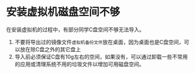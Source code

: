 # 安装虚拟机磁盘空间不够

在安装虚拟机的过程中，有部分同学C盘空间不够无法导入。

1. 不要将导出过的镜像文件`虚拟机备份文件`放在桌面，因为桌面也是C盘空间，可以放在除C盘之外的其它盘上
1. 导入前必须保证C盘有10g左右的空间，如果没有，可以通过卸载一些不常用的应用或清理系统不用的垃圾文件以增加可用磁盘空间。

